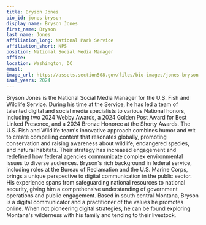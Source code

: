 ```yaml
---
title: Bryson Jones
bio_id: jones-bryson
display_name: Bryson Jones
first_name: Bryson
last_name: Jones
affiliation_long: National Park Service
affiliation_short: NPS
position: National Social Media Manager
office: 
location: Washington, DC
email: 
image_url: https://assets.section508.gov/files/bio-images/jones-bryson-1.jpg
iaaf_years: 2024
---
```

Bryson Jones is the National Social Media Manager for the U.S. Fish and Wildlife Service. During his time at the Service, he has led a team of talented digital and social media specialists to various National honors, including two 2024 Webby Awards, a 2024 Golden Post Award for Best Linked Presence, and a 2024 Bronze Honoree at the Shorty Awards. The U.S. Fish and Wildlife team's innovative approach combines humor and wit to create compelling content that resonates globally, promoting conservation and raising awareness about wildlife, endangered species, and natural habitats. Their strategy has increased engagement and redefined how federal agencies communicate complex environmental issues to diverse audiences. Bryson's rich background in federal service, including roles at the Bureau of Reclamation and the U.S. Marine Corps, brings a unique perspective to digital communication in the public sector. His experience spans from safeguarding national resources to national security, giving him a comprehensive understanding of government operations and public engagement. Based in south central Montana, Bryson is a digital communicator and a practitioner of the values he promotes online. When not pioneering digital strategies, he can be found exploring Montana's wilderness with his family and tending to their livestock.
